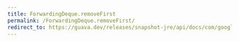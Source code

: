 ```yaml
---
title: ForwardingDeque.removeFirst
permalink: /ForwardingDeque.removeFirst/
redirect_to: https://guava.dev/releases/snapshot-jre/api/docs/com/google/common/collect/ForwardingDeque.html#removeFirst--
---
```


